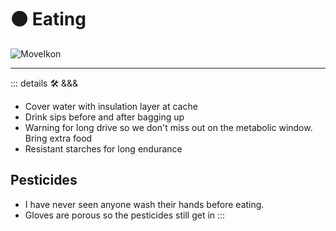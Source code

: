 # 🟠 <move>Eating</move>

![MoveIkon](/Move/Move_Ikon.png)














---

<!-- =================================================== -->
<!-- =================================================== -->
<!-- =================================================== -->
<!-- =================================================== -->
<!-- =================================================== -->
::: details 🛠 <dev>&&&</dev>



- Cover water with insulation layer at cache
- Drink sips before and after bagging up
- Warning for long drive so we don't miss out on the metabolic window. Bring extra food
- Resistant starches for long endurance



## Pesticides

- I have never seen anyone wash their hands before eating.
- Gloves are porous so the pesticides still get in
:::
